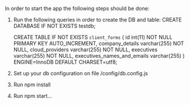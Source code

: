 In order to start the app the following steps should be done:
1. Run the following queries in order to create the DB and table:
    CREATE DATABASE IF NOT EXISTS testdb;

	CREATE TABLE IF NOT EXISTS `client_forms` (
	  id int(11) NOT NULL PRIMARY KEY AUTO_INCREMENT,
	  company_details varchar(255) NOT NULL,
	  cloud_providers varchar(255) NOT NULL,
	  executives varchar(255) NOT NULL,
	  executives_names_and_emails varchar(255)
	) ENGINE=InnoDB DEFAULT CHARSET=utf8;
	
2. Set up your db configuration on file /config/db.config.js
3. Run npm install
4. Run npm start...
